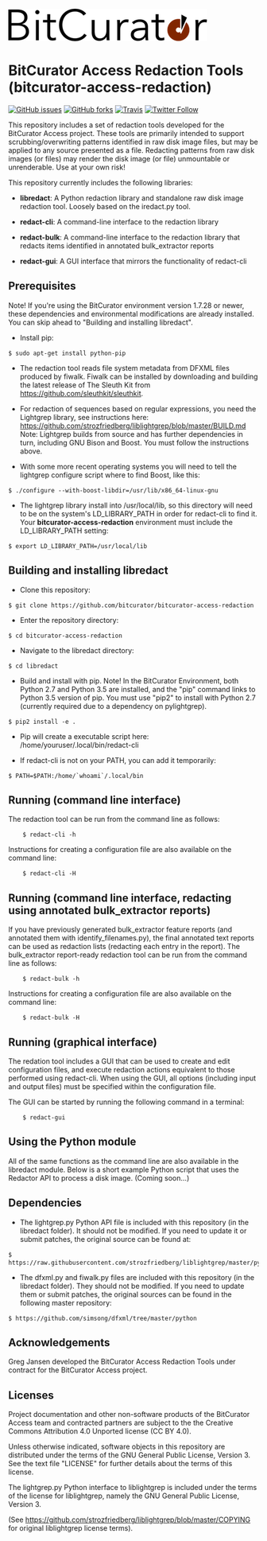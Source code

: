 ![Logo](https://github.com/BitCurator/bitcurator.github.io/blob/main/logos/BitCurator-Basic-400px.png)

# BitCurator Access Redaction Tools (bitcurator-access-redaction)

[![GitHub issues](https://img.shields.io/github/issues/bitcurator/bitcurator-access-redaction.svg)](https://github.com/bitcurator/bitcurator-access-redaction/issues)
[![GitHub forks](https://img.shields.io/github/forks/bitcurator/bitcurator-access-redaction.svg)](https://github.com/bitcurator/bitcurator-access-redaction/network)
[![Travis](https://img.shields.io/travis/BitCurator/bitcurator-access-redaction.svg)](https://travis-ci.org/BitCurator/bitcurator-access-redaction)
[![Twitter Follow](https://img.shields.io/twitter/follow/bitcurator.svg?style=social&label=Follow)](https://twitter.com/bitcurator)

This repository includes a set of redaction tools developed for the BitCurator Access project. These tools are primarily intended to support scrubbing/overwriting patterns identified in raw disk image files, but may be applied to any source presented as a file. Redacting patterns from raw disk images (or files) may render the disk image (or file) unmountable or unrenderable. Use at your own risk!

This repository currently includes the following libraries:

* **libredact**: A Python redaction library and standalone raw disk image redaction tool. Loosely based on the iredact.py tool.

* **redact-cli**: A command-line interface to the redaction library
* **redact-bulk**: A command-line interface to the redaction library that redacts items identified in annotated bulk_extractor reports
* **redact-gui**: A GUI interface that mirrors the functionality of redact-cli

## Prerequisites

Note! If you're using the BitCurator environment version 1.7.28 or newer, these dependencies and environmental modifications are already installed. You can skip ahead to "Building and installing libredact".

  * Install pip:
```shell
$ sudo apt-get install python-pip
```
  * The redaction tool reads file system metadata from DFXML files produced by fiwalk. Fiwalk can be installed by downloading and building the latest release of The Sleuth Kit from https://github.com/sleuthkit/sleuthkit.

  * For redaction of sequences based on regular expressions, you need the Lightgrep library, see instructions here:
https://github.com/strozfriedberg/liblightgrep/blob/master/BUILD.md
Note: Lightgrep builds from source and has further dependencies in turn, including GNU Bison and Boost. You must follow the instructions above.
  * With some more recent operating systems you will need to tell the lightgrep configure script where to find Boost, like this:
```shell
$ ./configure --with-boost-libdir=/usr/lib/x86_64-linux-gnu
```
  * The lightgrep library install into /usr/local/lib, so this directory will need to be on the system's LD_LIBRARY_PATH in order for redact-cli to find it. Your __bitcurator-access-redaction__ environment must include the LD_LIBRARY_PATH setting:
```shell
$ export LD_LIBRARY_PATH=/usr/local/lib
```

## Building and installing libredact

* Clone this repository:
```shell
$ git clone https://github.com/bitcurator/bitcurator-access-redaction
```
* Enter the repository directory:
```shell
$ cd bitcurator-access-redaction
```
* Navigate to the libredact directory:
```shell
$ cd libredact
```
* Build and install with pip. Note! In the BitCurator Environment, both Python 2.7 and Python 3.5 are installed, and the "pip" command links to Python 3.5 version of pip. You must use "pip2" to install with Python 2.7 (currently required due to a dependency on pylightgrep).
```shell
$ pip2 install -e .
```
* Pip will create a executable script here: /home/youruser/.local/bin/redact-cli

* If redact-cli is not on your PATH, you can add it temporarily:
```shell
$ PATH=$PATH:/home/`whoami`/.local/bin
```

## Running (command line interface)

The redaction tool can be run from the command line as follows:
```shell
    $ redact-cli -h
```
Instructions for creating a configuration file are also available on the command line:
```shell
    $ redact-cli -H
```
## Running (command line interface, redacting using annotated bulk_extractor reports)

If you have previously generated bulk_extractor feature reports (and annotated them with identify_filenames.py), the final annotated text reports can be used as redaction lists (redacting each entry in the report).  The bulk_extractor report-ready redaction tool can be run from the command line as follows:
```shell
    $ redact-bulk -h
```
Instructions for creating a configuration file are also available on the command line:
```shell
    $ redact-bulk -H
```

## Running (graphical interface)

The redation tool includes a GUI that can be used to create and edit configuration files, and execute redaction actions equivalent to those performed using redact-cli. When using the GUI, all options (including input and output files) must be specified within the configuration file.

The GUI can be started by running the following command in a terminal:
```shell
    $ redact-gui
```

## Using the Python module

All of the same functions as the command line are also available in the
libredact module. Below is a short example Python script that uses the
Redactor API to process a disk image. (Coming soon...)

## Dependencies

  * The lightgrep.py Python API file is included with this repository (in the libredact folder). It should not be modified. If you need to update it or submit patches, the original source can be found at:
```shell
$ https://raw.githubusercontent.com/strozfriedberg/liblightgrep/master/pylightgrep/lightgrep.py
```

  * The dfxml.py and fiwalk.py files are included with this repository (in the libredact folder). They should not be modified. If you need to update them or submit patches, the original sources can be found in the following master repository:
```shell
$ https://github.com/simsong/dfxml/tree/master/python
```

## Acknowledgements

Greg Jansen developed the BitCurator Access Redaction Tools under contract for the BitCurator Access project.

## Licenses

Project documentation and other non-software products of the BitCurator Access team and contracted partners are subject to the the Creative Commons Attribution 4.0 Unported license (CC BY 4.0).

Unless otherwise indicated, software objects in this repository are distributed under the terms of the GNU General Public License, Version 3. See the text file "LICENSE" for further details about the terms of this license.

The lightgrep.py Python interface to liblightgrep is included under the terms of the license for liblightgrep, namely the GNU General Public License, Version 3. 

(See https://github.com/strozfriedberg/liblightgrep/blob/master/COPYING for original liblightgrep license terms).
